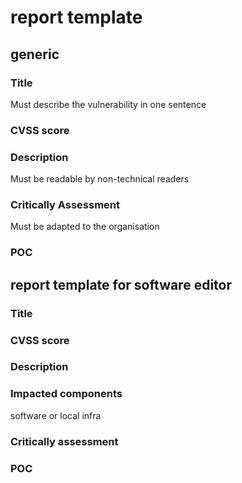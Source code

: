 # report template



## generic

### Title

Must describe the vulnerability in one sentence

### CVSS score

### Description

Must be readable by non-technical readers

### Critically Assessment

Must be adapted to the organisation

### POC





## report template for software editor

### Title

### CVSS score

### Description

### Impacted components
software or local infra

### Critically assessment

### POC

